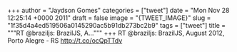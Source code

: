 
+++
author = "Jaydson Gomes"
categories = ["tweet"]
date = "Mon Nov 28 12:25:14 +0000 2011"
draft = false
image = "{TWEET_IMAGE}"
slug = "1f35d4a4ed519506a0145290ac5b91db273bc2b9"
tags = ["tweet"]
title = """RT @braziljs: BrazilJS, A..."""
+++
RT @braziljs: BrazilJS, August 2012, Porto Alegre - RS http://t.co/ocQpTTdv
